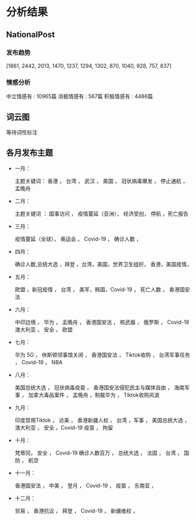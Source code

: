 # 分析结果

## NationalPost
###  发布趋势
[1861, 2442, 2013, 1470, 1237, 1294, 1302, 870, 1040, 928, 757, 837]

### 情感分析

中立情感有 : 10965篇
消极情感有 : 567篇
积极情感有 : 4486篇

## 词云图

等待词性标注

## 各月发布主题

* 一月：
  
  主题关键词： 香港 ， 台湾 ， 武汉 ， 美国 ， 冠状病毒爆发 ， 停止通航 ，孟晚舟 

* 二月：
  
  主题关键词 ： 国事访问 ， 疫情蔓延（亚洲）， 经济受创， 停航  ，死亡报告

* 三月：

    疫情蔓延（全球）， 奥运会 。 Covid-19 ， 确诊人数 ， 
* 四月：

    确诊人数,总统大选 ，拜登 ，台湾，美国，世界卫生组织， 香港，美国疫情，

* 五月：
  
  欧盟 ，新冠疫情 ， 台湾 ， 美军，韩国，Covid-19 ， 死亡人数 ， 香港国安法

* 六月：
  
  中印边境 ， 华为  ， 孟晚舟 ， 香港国安法 ， 核武器 ， 俄罗斯 ， Covid-19 澳大利亚 ， 安全 ， 欧盟
  
* 七月：
  
  华为 5G ， 休斯顿领事馆关闭 ， 香港国安法 ， Tiktok收购 ， 台湾军事任务 ， Covid-19 ， NBA

* 八月：
  
  美国总统大选 ， 冠状病毒疫苗 ， 香港国安法侵犯民主与媒体自由 ， 海南军事 ， 加拿大毒品案件 ， 孟晚舟 ，制裁华为 ， Tiktok收购风波
    

* 九月：
  
  印度禁用Tiktok ，  访美 ， 香港新疆人权 ， 台湾 ，军事 ， 美国总统大选 ， 澳大利亚 ， 安全 ，Covid-19 疫苗 ， 拘留

* 十月：
  
  梵蒂冈， 安全 ， Covid-19 确诊人数百万 ， 总统大选 ， 法国 ， 台湾 ， 国防 ， 航空

* 十一月：
  
  香港国安法 ， 中美 ， 登月 ， Covid-19 ， 疫苗  ， 东南亚 ， 

* 十二月：
  
  贸易 ， 香港抗议 ， 拜登 ， Covid-19 ， 新疆维权 ， 

  